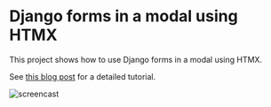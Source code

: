 # Django forms in a modal using HTMX

This project shows how to use Django forms in a modal using HTMX.

See [this blog post](https://joshkaramuth.com/blog/django-htmx-modal-forms) for a detailed tutorial.

![screencast](https://joshkaramuth.com/post-images/django-htmx-modal-form.gif)
